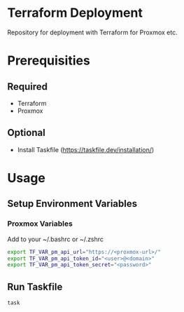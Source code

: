 # Terraform Deployment
Repository for deployment with Terraform for Proxmox etc.

# Prerequisities
## Required
* Terraform
* Proxmox

## Optional
* Install Taskfile (https://taskfile.dev/installation/)

# Usage
## Setup Environment Variables

### Proxmox Variables
Add to your ~/.bashrc or ~/.zshrc

```bash
export TF_VAR_pm_api_url="https://<proxmox-url>/"
export TF_VAR_pm_api_token_id="<user>@<domain>"
export TF_VAR_pm_api_token_secret="<password>"
```

## Run Taskfile
```bash
task
```
